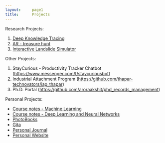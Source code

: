 ```yaml
---
layout:     page1
title:      Projects
---
```


Research Projects:
1. [Deep Knowledge Tracing](https://aroraakshit.github.io/deep_knowledge_tracing/)
2. [AR - treasure hunt](https://aroraakshit.github.io/search_task_DRDO/)
3. [Interactive Landslide Simulator](https://aroraakshit.github.io/ils/)

Other Projects:
1. StayCurious - Productivity Tracker Chatbot (https://www.messenger.com/t/staycuriousbot)
2. Industrial Attachment Program (https://github.com/thapar-technovators/iap_thapar)
3. Ph.D. Portal (https://github.com/aroraakshit/phd_records_management)

Personal Projects: 
- [Course notes - Machine Learning](https://github.com/aroraakshit/csci5622_MachineLearning)
- [Course notes - Deep Learning and Neural Networks](https://github.com/aroraakshit/csci5922_neuralNetworks_deepLearning)
- [PhotoBooks](https://aroraakshit.github.io/adam-blog/)
- [Gita](https://aroraakshit.github.io/Gravity/)
- [Personal Journal](https://aroraakshit.github.io/jasper2/)
- [Personal Website](http://akshitarora.github.io/)